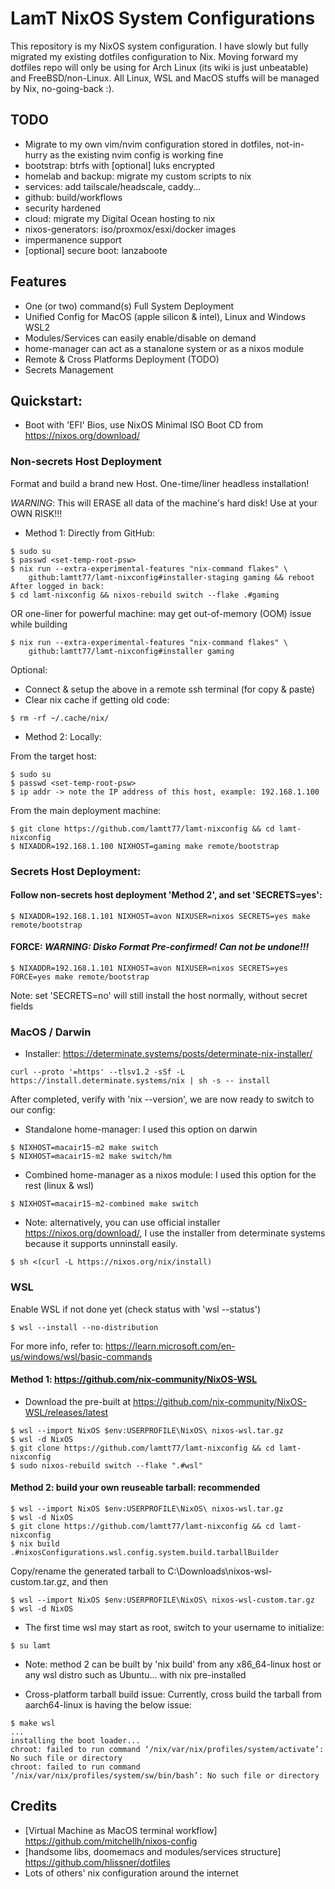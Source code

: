 # LamT NixOS System Configurations
This repository is my NixOS system configuration. I have slowly but fully migrated my existing dotfiles configuration to Nix.
Moving forward my dotfiles repo will only be using for Arch Linux (its wiki is just unbeatable) and FreeBSD/non-Linux.
All Linux, WSL and MacOS stuffs will be managed by Nix, no-going-back :).

## TODO
+ Migrate to my own vim/nvim configuration stored in dotfiles, not-in-hurry as the existing nvim config is working fine
+ bootstrap: btrfs with [optional] luks encrypted
+ homelab and backup: migrate my custom scripts to nix
+ services: add tailscale/headscale, caddy...
+ github: build/workflows
+ security hardened
+ cloud: migrate my Digital Ocean hosting to nix
+ nixos-generators: iso/proxmox/esxi/docker images
+ impermanence support
+ [optional] secure boot: lanzaboote

## Features
+ One (or two) command(s) Full System Deployment
+ Unified Config for MacOS (apple silicon & intel), Linux and Windows WSL2
+ Modules/Services can easily enable/disable on demand
+ home-manager can act as a stanalone system or as a nixos module
+ Remote & Cross Platforms Deployment (TODO)
+ Secrets Management

## Quickstart:
+ Boot with 'EFI' Bios, use NixOS Minimal ISO Boot CD from https://nixos.org/download/

### Non-secrets Host Deployment
Format and build a brand new Host. One-time/liner headless installation!

*WARNING*: This will ERASE all data of the machine's hard disk! Use at your OWN RISK!!!

+ Method 1: Directly from GitHub:
```
$ sudo su
$ passwd <set-temp-root-psw>
$ nix run --extra-experimental-features "nix-command flakes" \
    github:lamtt77/lamt-nixconfig#installer-staging gaming && reboot
After logged in back:
$ cd lamt-nixconfig && nixos-rebuild switch --flake .#gaming
```
OR one-liner for powerful machine: may get out-of-memory (OOM) issue while building
```
$ nix run --extra-experimental-features "nix-command flakes" \
    github:lamtt77/lamt-nixconfig#installer gaming
```
Optional:
* Connect & setup the above in a remote ssh terminal (for copy & paste)
* Clear nix cache if getting old code:
```
$ rm -rf ~/.cache/nix/
```

+ Method 2: Locally:

From the target host:
```
$ sudo su
$ passwd <set-temp-root-psw>
$ ip addr -> note the IP address of this host, example: 192.168.1.100
```
From the main deployment machine:
```
$ git clone https://github.com/lamtt77/lamt-nixconfig && cd lamt-nixconfig
$ NIXADDR=192.168.1.100 NIXHOST=gaming make remote/bootstrap
```

### Secrets Host Deployment:
#### Follow non-secrets host deployment 'Method 2', and set 'SECRETS=yes':
```
$ NIXADDR=192.168.1.101 NIXHOST=avon NIXUSER=nixos SECRETS=yes make remote/bootstrap
```
#### FORCE: *WARNING: Disko Format Pre-confirmed! Can not be undone!!!*
```
$ NIXADDR=192.168.1.101 NIXHOST=avon NIXUSER=nixos SECRETS=yes FORCE=yes make remote/bootstrap
```
Note: set 'SECRETS=no' will still install the host normally, without secret fields

### MacOS / Darwin
* Installer: https://determinate.systems/posts/determinate-nix-installer/
```
curl --proto '=https' --tlsv1.2 -sSf -L https://install.determinate.systems/nix | sh -s -- install
```
After completed, verify with 'nix --version', we are now ready to switch to our config:
+ Standalone home-manager: I used this option on darwin
```
$ NIXHOST=macair15-m2 make switch
$ NIXHOST=macair15-m2 make switch/hm
```
+ Combined home-manager as a nixos module: I used this option for the rest (linux & wsl)
```
$ NIXHOST=macair15-m2-combined make switch
```
+ Note: alternatively, you can use official installer https://nixos.org/download/, I use the installer from determinate systems because it supports unninstall easily.
```
$ sh <(curl -L https://nixos.org/nix/install)
```

### WSL
Enable WSL if not done yet (check status with 'wsl --status')
```
$ wsl --install --no-distribution
```
For more info, refer to: https://learn.microsoft.com/en-us/windows/wsl/basic-commands

#### Method 1: https://github.com/nix-community/NixOS-WSL
* Download the pre-built at https://github.com/nix-community/NixOS-WSL/releases/latest
```
$ wsl --import NixOS $env:USERPROFILE\NixOS\ nixos-wsl.tar.gz
$ wsl -d NixOS
$ git clone https://github.com/lamtt77/lamt-nixconfig && cd lamt-nixconfig
$ sudo nixos-rebuild switch --flake ".#wsl"
```
#### Method 2: build your own reuseable tarball: recommended
```
$ wsl --import NixOS $env:USERPROFILE\NixOS\ nixos-wsl.tar.gz
$ wsl -d NixOS
$ git clone https://github.com/lamtt77/lamt-nixconfig && cd lamt-nixconfig
$ nix build .#nixosConfigurations.wsl.config.system.build.tarballBuilder
```
Copy/rename the generated tarball to C:\Downloads\nixos-wsl-custom.tar.gz, and then
```
$ wsl --import NixOS $env:USERPROFILE\NixOS\ nixos-wsl-custom.tar.gz
$ wsl -d NixOS
```
* The first time wsl may start as root, switch to your username to initialize:
```
$ su lamt
```
* Note: method 2 can be built by 'nix build' from any x86_64-linux host or any wsl distro such as Ubuntu... with nix pre-installed

* Cross-platform tarball build issue:
Currently, cross build the tarball from aarch64-linux is having the below issue:
```
$ make wsl
...
installing the boot loader...
chroot: failed to run command ‘/nix/var/nix/profiles/system/activate’: No such file or directory
chroot: failed to run command ‘/nix/var/nix/profiles/system/sw/bin/bash’: No such file or directory
```

## Credits
+ [Virtual Machine as MacOS terminal workflow] https://github.com/mitchellh/nixos-config
+ [handsome libs, doomemacs and modules/services structure] https://github.com/hlissner/dotfiles
+ Lots of others' nix configuration around the internet
